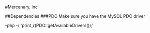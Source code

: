#Mercenary, Inc

##Dependencies
###PDO
Make sure you have the MySQL PDO driver

-php -r 'print_r(PDO::getAvailableDrivers());'
